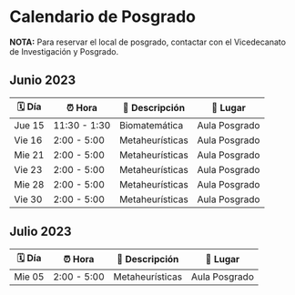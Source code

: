 # Calendario de Posgrado

**NOTA:** Para reservar el local de posgrado, contactar con el Vicedecanato de Investigación y Posgrado.

## Junio 2023

🗓️ Día | ⏰ Hora | 📝 Descripción | 📌 Lugar
--|--|--|--
Jue 15 | 11:30 - 1:30 | Biomatemática   | Aula Posgrado
Vie 16 | 2:00 - 5:00  | Metaheurísticas | Aula Posgrado
Mie 21 | 2:00 - 5:00  | Metaheurísticas | Aula Posgrado
Vie 23 | 2:00 - 5:00  | Metaheurísticas | Aula Posgrado
Mie 28 | 2:00 - 5:00  | Metaheurísticas | Aula Posgrado
Vie 30 | 2:00 - 5:00  | Metaheurísticas | Aula Posgrado

## Julio 2023

🗓️ Día | ⏰ Hora | 📝 Descripción | 📌 Lugar
--|--|--|--
Mie 05 | 2:00 - 5:00  | Metaheurísticas | Aula Posgrado
